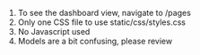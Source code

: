 1. To see the dashboard view, navigate to /pages
2. Only one CSS file to use static/css/styles.css
3. No Javascript used
4. Models are a bit confusing, please review